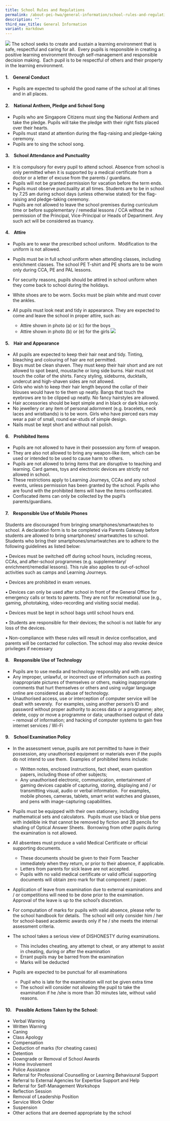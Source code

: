 ```yaml
---
title: School Rules and Regulations
permalink: /about-pei-hwa/general-information/school-rules-and-regulations/
description: ""
third_nav_title: General Information
variant: markdown
---
```

![](/images/Website%20Banners%20Subpage/948x260%20masterhead%20-%20About%20Pei%20Hwa4.jpg)
The school seeks to create and sustain a learning environment that is safe, respectful and caring for all.  Every pupils is responsible in creating a positive learning environment through self-management and responsible decision making.  Each pupil is to be respectful of others and their property in the learning environment.

  

#### 1.    General Conduct

*   Pupils are expected to uphold the good name of the school at all times and in all places.

  

#### 2.    National Anthem, Pledge and School Song

*   Pupils who are Singapore Citizens must sing the National Anthem and take the pledge. Pupils will take the pledge with their right fists placed over their hearts.
*   Pupils must stand at attention during the flag-raising and pledge-taking ceremony.
*   Pupils are to sing the school song.

  

#### 3.    School Attendance and Punctuality

*   It is compulsory for every pupil to attend school. Absence from school is only permitted when it is supported by a medical certificate from a doctor or a letter of excuse from the parents / guardians.
*   Pupils will not be granted permission for vacation before the term ends.
*   Pupils must observe punctuality at all times. Students are to be in school by 7.25 am during school days (unless otherwise stated) for the flag-raising and pledge-taking ceremony.
*   Pupils are not allowed to leave the school premises during curriculum time or before supplementary / remedial lessons / CCA without the permission of the Principal, Vice-Principal or Heads of Department. Any such act will be considered as truancy.

  

#### 4.    Attire

*   Pupils are to wear the prescribed school uniform.  Modification to the uniform is not allowed.
*   Pupils must be in full school uniform when attending classes, including enrichment classes. The school PE T-shirt and PE shorts are to be worn only during CCA, PE and PAL lessons.
*   For security reasons, pupils should be attired in school uniform when they come back to school during the holidays.
*   White shoes are to be worn. Socks must be plain white and must cover the ankles.
* All pupils must look neat and tidy in appearance. They are expected to come and leave the school in proper attire, such as:
    
    *   Attire shown in photo (a) or (c) for the boys
    *   Attire shown in photo (b) or (e) for the girls
![](/images/school%20uniforms%20jpeg.jpg)


#### 5.    Hair and Appearance

*   All pupils are expected to keep their hair neat and tidy. Tinting, bleaching and colouring of hair are not permitted.
*   Boys must be clean shaven. They must keep their hair short and are not allowed to spot beard, moustache or long side burns. Hair must not touch the collar of the shirts. Fancy styling, sideburns, ducktails, undercut and high-shaven sides are not allowed.
*   Girls who wish to keep their hair length beyond the collar of their blouses would have to tie them up neatly. Bangs that touch the eyebrows are to be clipped up neatly. No fancy hairstyles are allowed.
*   Hair accessories should be kept simple and in black or dark blue only.
*   No jewellery or any item of personal adornment (e.g. bracelets, neck laces and wristbands) is to be worn. Girls who have pierced ears may wear a pair of small, round ear-studs of simple design.
*   Nails must be kept short and without nail polish.

  

#### 6.    Prohibited Items

*   Pupils are not allowed to have in their possession any form of weapon.
*   They are also not allowed to bring any weapon-like item, which can be used or intended to be used to cause harm to others.
*   Pupils are not allowed to bring items that are disruptive to teaching and learning. Card games, toys and electronic devices are strictly not allowed in school.
*   These restrictions apply to Learning Journeys, CCAs and any school events, unless permission has been granted by the school. Pupils who are found with the prohibited items will have the items confiscated. 
*   Confiscated items can only be collected by the pupil’s parents/guardians.

  

#### 7.    Responsible Use of Mobile Phones

  
Students are discouraged from bringing smartphones/smartwatches to school.
A declaration form is to be completed via Parents Gateway before students are
allowed to bring smartphones/ smartwatches to school. Students who bring their
smartphones/smartwatches are to adhere to the following guidelines as listed below:

• Devices must be switched off during school hours, including recess, CCAs, and
after-school programmes (e.g. supplementary/ enrichment/remedial lessons).
This rule also applies to out-of-school activities such as camps and Learning
Journeys.

• Devices are prohibited in exam venues.

• Devices can only be used after school in front of the General Office for emergency
calls or texts to parents. They are not for recreational use (e.g., gaming, phototaking,
video-recording and visiting social media).

• Devices must be kept in school bags until school hours end.

• Students are responsible for their devices; the school is not liable for any loss of
the devices.

• Non-compliance with these rules will result in device confiscation, and parents
will be contacted for collection. The school may also revoke device privileges if
necessary
  

#### 8.    Responsible Use of Technology

*   Pupils are to use media and technology responsibly and with care. 
*   Any improper, unlawful, or incorrect use of information such as posting inappropriate pictures of themselves or others, making inappropriate comments that hurt themselves or others and using vulgar language online are considered as abuse of technology.
*   Unauthorised access, use or interception of computer service will be dealt with severely.  For examples, using another person’s ID and password without proper authority to access data or a programme; alter, delete, copy or move a programme or data; unauthorised output of data – removal of information; and hacking of computer systems to gain free internet services / Wi-Fi

  

#### 9.    School Examination Policy

*   In the assessment venue, pupils are not permitted to have in their possession, any unauthorised equipment or materials even if the pupils do not intend to use them.  Examples of prohibited items include:
	* Written notes, enclosed instructions, fact sheet, exam question papers, including those of other subjects;
	* Any unauthorised electronic, communication, entertainment of gaming devices capable of capturing, storing, displaying and / or transmitting visual, audio or verbal information.  For examples, mobile phones, cameras, tablets, smart wrist watches and glasses, and pens with image-capturing capabilities.


*   Pupils must be equipped with their own stationery, including mathematical sets and calculators.  Pupils must use black or blue pens with indelible ink that cannot be removed by fiction and 2B pencils for shading of Optical Answer Sheets.  Borrowing from other pupils during the examination is not allowed.

  

*   All absentees must produce a valid Medical Certificate or official supporting documents.

	* These documents should be given to their Form Teacher immediately when they return, or prior to their absence, if applicable.
	* Letters from parents for sick leave are not accepted.
	* Pupils with no valid medical certificate or valid official supporting documents will obtain zero mark for that component / paper.

*   Application of leave from examination due to external examinations and / or competitions will need to be done prior to the examination.  Approval of the leave is up to the school’s discretion.

  

*   For computation of marks for pupils with valid absence, please refer to the school handbook for details.  The school will only consider him / her for school-based academic awards only if he / she meets the internal assessment criteria.

  

*   The school takes a serious view of DISHONESTY during examinations.

	* This includes cheating, any attempt to cheat, or any attempt to assist in cheating, during or after the examination
	* Errant pupils may be barred from the examination
	* Marks will be deducted

  

*   Pupils are expected to be punctual for all examinations

	* Pupil who is late for the examination will not be given extra time
	* The school will consider not allowing the pupil to take the examination if he /she is more than 30 minutes late, without valid reasons.

  

#### 10.    Possible Actions Taken by the School:

*   Verbal Warning
*   Written Warning
*   Caning
*   Class Apology
*   Compensation
*   Deduction of marks (for cheating cases)
*   Detention
*   Downgrade or Removal of School Awards
*   Home Involvement
*   Police Assistance
*   Referral for Professional Counselling or Learning Behavioural Support
*   Referral to External Agencies for Expertise Support and Help
*   Referral for Self-Management Workshops
*   Reflection Session
*   Removal of Leadership Position
*   Service Work Order
*   Suspension
*   Other actions that are deemed appropriate by the school